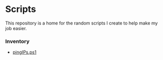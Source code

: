 # Scripts
This repository is a home for the random scripts I create to help make my job easier.

<h3>Inventory</h3>
<ul>
  <li><a href="https://github.com/skielle/Scripts/blob/master/pingIPs.ps1">pingIPs.ps1</a></li>
</ul>
